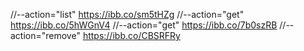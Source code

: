 //--action="list"
https://ibb.co/sm5tHZg
//--action="get"
https://ibb.co/5hWGnV4
//--action="get"
https://ibb.co/7b0szRB
//--action="remove"
https://ibb.co/CBSRFRy
